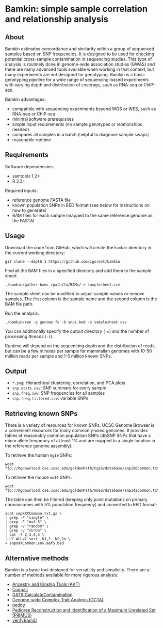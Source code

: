 # Bamkin: simple sample correlation and relationship analysis

## About

Bamkin estimates concordance and similarity within a group of sequenced samples based on SNP frequencies.
It is designed to be used for checking potential cross-sample contamination in sequencing studies.
This type of analysis is routinely done in genome-wide association studies (GWAS) and there are many advanced tools available when working in that context, but many experiments are not designed for genotyping.
Bamkin is a basic genotyping pipeline for a wide range of sequencing-based experiments with varying depth and distribution of coverage, such as RNA-seq or ChIP-seq.

Bamkin advantages:

- compatible with sequencing experiments beyond WGS or WES, such as RNA-seq or ChIP-seq
- minimal software prerequisites
- simple input requirements (no sample genotypes or relationships needed)
- compares all samples in a batch (helpful to diagnose sample swaps)
- reasonable runtime

## Requirements

Software dependencies:

- samtools 1.2+
- R 3.3+

Required inputs:

- reference genome FASTA file
- known population SNPs in BED format (see below for instructions on how to generate)
- BAM files for each sample (mapped to the same reference genome as the FASTA)

## Usage

Download the code from GitHub, which will create the `bamkin` directory in the current working directory:

```
git clone --depth 1 https://github.com/igordot/bamkin
```

Find all the BAM files in a specified directory and add them to the sample sheet:

```
./bamkin/gather-bams /path/to/BAMs/ > samplesheet.csv
```

The sample sheet can be modified to adjust sample names or remove samples.
The first column is the sample name and the second column is the BAM file path.

Run the analysis:

```
./bamkin/run -g genome.fa -b snps.bed -s samplesheet.csv
```

You can additionally specify the output directory (`-o`) and the number of processing threads (`-t`).

Runtime will depend on the sequencing depth and the distribution of reads, but can be a few minutes per sample for mammalian genomes with 10-50 million reads per sample and 1-5 million known SNPs.

## Output

* `*.png`: Hierarchical clustering, correlation, and PCA plots
* `snp.stats.csv`: SNP summary for every sample
* `snp.freq.csv`: SNP frequencies for all samples
* `snp.freq.filtered.csv`: variable SNPs

## Retrieving known SNPs

There is a variety of resources for known SNPs.
UCSC Genome Browser is a convenient resources for many commonly-used genomes.
It provides tables of reasonably common population SNPs (dbSNP SNPs that have a minor allele frequency of at least 1% and are mapped to a single location in the reference genome assembly).

To retrieve the human `hg19` SNPs:

```
wget ftp://hgdownload.cse.ucsc.edu/goldenPath/hg19/database/snp150Common.txt.gz
```

To retrieve the mouse `mm10` SNPs:

```
wget ftp://hgdownload.cse.ucsc.edu/goldenPath/mm10/database/snp142Common.txt.gz
```

The table can then be filtered (keeping only point mutations on primary chromosomes with 5% population frequency) and converted to BED format:

```
zcat snpXXXCommon.txt.gz \
| grep -F "single" \
| grep -F "maf-5" \
| grep -v "random" \
| grep -v "chrUn" \
| cut -f 2,3,4,5 \
| LC_ALL=C sort -k1,1 -k2,2n \
> snpXXXCommon.snv.maf5.bed
```

## Alternative methods

Bamkin is a basic tool designed for versatility and simplicity.
There are a number of methods available for more rigorous analysis:

* [Ancestry and Kinship Tools (AKT)](http://illumina.github.io/akt/)
* [Conpair](https://github.com/nygenome/Conpair)
* [GATK CalculateContamination](https://software.broadinstitute.org/gatk/documentation/tooldocs/current/org_broadinstitute_hellbender_tools_walkers_contamination_CalculateContamination.php)
* [Genome-wide Complex Trait Analysis (GCTA)](http://cnsgenomics.com/software/gcta/#Overview)
* [peddy](https://github.com/brentp/peddy)
* [Pedigree Reconstruction and Identification of a Maximum Unrelated Set (PRIMUS)](https://primus.gs.washington.edu/primusweb/res/documentation.html)
* [verifyBamID](https://genome.sph.umich.edu/wiki/VerifyBamID)

